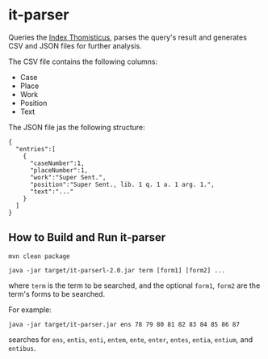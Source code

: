 # it-parser
Queries the <a href="https://www.corpusthomisticum.org/it/index.age">Index Thomisticus</a>, 
parses the query's result and generates CSV and JSON files for further analysis.

The CSV file contains the following columns:
- Case
- Place
- Work
- Position
- Text

The JSON file jas the following structure:
```
{
  "entries":[
    {
      "caseNumber":1,
      "placeNumber":1,
      "work":"Super Sent.",
      "position":"Super Sent., lib. 1 q. 1 a. 1 arg. 1.",
      "text":"..."
    }
  ]
}
```

## How to Build and Run it-parser

```
mvn clean package

java -jar target/it-parserl-2.0.jar term [form1] [form2] ...
```

where `term` is the term to be searched, and the optional `form1`, `form2` are
the term's forms to be searched. 

For example:

```
java -jar target/it-parser.jar ens 78 79 80 81 82 83 84 85 86 87
```

searches for `ens`, `entis`, `enti`, `entem`, `ente`, `enter`, `entes`, `entia`, `entium`, and `entibus`.




